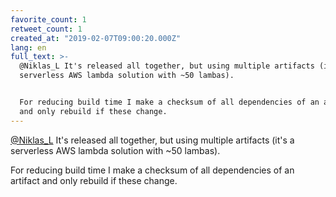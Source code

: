 ```yaml
---
favorite_count: 1
retweet_count: 1
created_at: "2019-02-07T09:00:20.000Z"
lang: en
full_text: >-
  @Niklas_L It's released all together, but using multiple artifacts (it's a
  serverless AWS lambda solution with ~50 lambas).


  For reducing build time I make a checksum of all dependencies of an artifact
  and only rebuild if these change.
---
```


[@Niklas_L](https://twitter.com/Niklas_L) It's released all together, but using
multiple artifacts (it's a serverless AWS lambda solution with ~50 lambas).

For reducing build time I make a checksum of all dependencies of an artifact and
only rebuild if these change.

